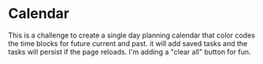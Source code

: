 # Calendar

This is a challenge to create a single day planning calendar that color codes the time blocks for future current and past. it will add saved tasks and the tasks will persist if the page reloads.  I'm adding a "clear all" button for fun.